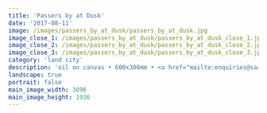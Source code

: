```yaml
---
title: 'Passers by at Dusk'
date: '2017-08-11'
image: /images/passers_by_at_dusk/passers_by_at_dusk.jpg
image_close_1: /images/passers_by_at_dusk/passers_by_at_dusk_close_1.jpg
image_close_2: /images/passers_by_at_dusk/passers_by_at_dusk_close_2.jpg
image_close_3: /images/passers_by_at_dusk/passers_by_at_dusk_close_3.jpg
category: 'land city'
description: 'oil on canvas • 600x300mm • <a href="mailto:enquiries@sarahanneartist.com" target="_blank" rel="noopener noreferrer">enquire</a>'
landscape: true
portrait: false
main_image_width: 3896
main_image_height: 1936
---
```


